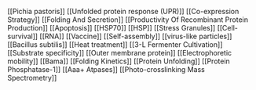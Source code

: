 [[Pichia pastoris]]
[[Unfolded protein response (UPR)]]
[[Co-expression Strategy]]
[[Folding And Secretion]]
[[Productivity Of Recombinant Protein Production]]
[[Apoptosis]]
[[HSP70]]
[[HSP]]
[[Stress Granules]]
[[Cell-survival]]
[[RNA]]
[[Vaccine]]
[[Self-assembly]]
[[virus-like particles]]
[[Bacillus subtilis]]
[[Heat treatment]]
[[3-L Fermenter Cultivation]]
[[Substrate specificity]]
[[Outer membrane protein]]
[[Electrophoretic mobility]]
[[Bama]]
[[Folding Kinetics]]
[[Protein Unfolding]]
[[Protein Phosphatase-1]]
[[Aaa+ Atpases]]
[[Photo-crosslinking Mass Spectrometry]]
